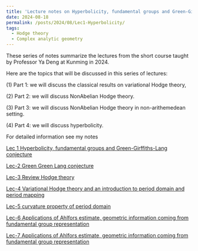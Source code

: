 ```yaml
---
title: 'Lecture notes on Hyperbolicity, fundamental groups and Green-Girffiths-Lang conjecture Lec 1'
date: 2024-08-18
permalink: /posts/2024/08/Lec1-Hyperbolicity/
tags:
  - Hodge theory
  - Complex analytic geometry
---
```


These series of notes summarize the lectures from the short course taught by Professor Ya Deng at Kunming in 2024. 


Here are the topics that will be discussed in this series of lectures:

(1) Part 1: we will discuss the classical results on variational Hodge theory, 

(2) Part 2: we will discuss NonAbelian Hodge theory.

(3) Part 3: we will discuss NonAbelian Hodge theory in non-arithemedean setting. 

(4) Part 4: we will discuss hyperbolicity.



For detailed information see my notes 

[Lec 1 Hyperbolicity, fundamental groups and Green-Girffiths-Lang conjecture](https://yilimath.github.io/files/Hodge/HyperLec1.pdf)


[Lec-2 Green Green Lang conjecture](https://yilimath.github.io/files/Hodge/HyperLec2.pdf)


[Lec-3 Review Hodge theory](https://yilimath.github.io/files/Hodge/HyperLec3.pdf)


[Lec-4 Variational Hodge theory and an introduction to period domain and period mapping](https://yilimath.github.io/files/Hodge/HyperLec4.pdf)


[Lec-5 curvature property of period domain](https://yilimath.github.io/files/Hodge/HyperLec5.pdf)

[Lec-6 Applications of Ahlfors estimate, geometric information coming from fundamental group representation](https://yilimath.github.io/files/Hodge/HyperLec6.pdf)

[Lec-7 Applications of Ahlfors estimate, geometric information coming from fundamental group representation](https://yilimath.github.io/files/Hodge/HyperLec6.pdf)

